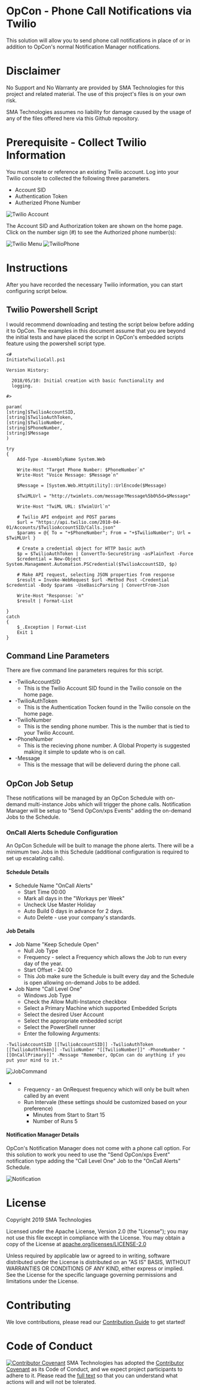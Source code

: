 
<link id="linkstyle" rel='stylesheet' href='style.css'/>

OpCon - Phone Call Notifications via Twilio
===========

This solution will allow you to send phone call notifications in place of or in addition to OpCon's normal Notification Manager notifications.

# Disclaimer
No Support and No Warranty are provided by SMA Technologies for this project and related material. The use of this project's files is on your own risk.

SMA Technologies assumes no liability for damage caused by the usage of any of the files offered here via this Github repository.

# Prerequisite - Collect Twilio Information

You must create or reference an existing Twilio account. Log into your Twilio console to collected the following three parameters. 

* Account SID
* Authentication Token
* Autherized Phone Number

![Twilio Account](/img/TwilioAccount.png)

The Account SID and Authorization token are shown on the home page. Click on the number sign (#) to see the Authorized phone number(s):

![Twilio Menu](/img/TwilioAccount2.png)
![TwilioPhone](/img/TwilioNumber.png)

# Instructions
After you have recorded the necessary Twilio information, you can start configuring script below.

## Twilio Powershell Script <a name="TwilioScript"></a>
I would recommend downloading and testing the script below before adding it to OpCon. The examples in this document assume that you are beyond the initial tests and have placed the script in OpCon's embedded scripts feature using the powershell script type. 

```
<#
InitiateTwilioCall.ps1

Version History:

  2018/05/10: Initial creation with basic functionality and 
  logging.                                                   
                                                             
#>

param(
[string]$TwilioAccountSID,
[string]$TwilioAuthToken,
[string]$TwilioNumber,
[string]$PhoneNumber,
[string]$Message
)

try
{
    Add-Type -AssemblyName System.Web

    Write-Host "Target Phone Number: $PhoneNumber`n"
    Write-Host "Voice Message: $Message`n"

    $Message = [System.Web.HttpUtility]::UrlEncode($Message)

    $TwiMLUrl = "http://twimlets.com/message?Message%5b0%5d=$Message"

    Write-Host "TwiML URL: $TwimlUrl`n"

    # Twilio API endpoint and POST params
    $url = "https://api.twilio.com/2010-04-01/Accounts/$TwilioAccountSID/Calls.json"
    $params = @{ To = "+$PhoneNumber"; From = "+$TwilioNumber"; Url = $TwiMLUrl }

    # Create a credential object for HTTP basic auth
    $p = $TwilioAuthToken | ConvertTo-SecureString -asPlainText -Force
    $credential = New-Object System.Management.Automation.PSCredential($TwilioAccountSID, $p)

    # Make API request, selecting JSON properties from response
    $result = Invoke-WebRequest $url -Method Post -Credential $credential -Body $params -UseBasicParsing | ConvertFrom-Json

    Write-Host "Response: `n"
    $result | Format-List

}
catch
{
    $_.Exception | Format-List
    Exit 1
}
```

## Command Line Parameters <a name="CommandLine"></a>
There are five command line parameters requires for this script.
* -TwilioAccountSID
	* This is the Twilio Account SID found in the Twilio console on the home page.
* -TwilioAuthToken
	* This is the Authentication Tocken found in the Twilio console on the home page.
* -TwilioNumber
	* This is the sending phone number. This is the number that is tied to your Twilio Account.
* -PhoneNumber
	* This is the recieving phone number. A Global Property is suggested making it simple to update who is on call.
* -Message
	* This is the message that will be delieverd during the phone call.

## OpCon Job Setup <a name="JobSetup"></a>
These notifications will be managed by an OpCon Schedule with on-demand multi-instance Jobs which will trigger the phone calls. Notification Manager will be setup to "Send OpCon/xps Events" adding the on-demand Jobs to the Schedule.

### OnCall Alerts Schedule Configuration <a name="OnCallJobs"></a>
An OpCon Schedule will be built to manage the phone alerts. There will be a minimum two Jobs in this Schedule (additional configuration is required to set up escalating calls).

#### Schedule Details <a name="ScheduleDetails"></a>
* Schedule Name "OnCall Alerts"
	* Start Time 00:00
	* Mark all days in the "Workays per Week"
	* Uncheck Use Master Holiday
	* Auto Build 0 days in advance for 2 days.
	* Auto Delete - use your company's standards.

#### Job Details <a name="JobDetails"></a>
* Job Name "Keep Schedule Open"
	* Null Job Type
	* Frequency - select a Frequency which allows the Job to run every day of the year.
	* Start Offset - 24:00
	* This Job make sure the Schedule is built every day and the Schedule is open allowing on-demand Jobs to be added.
* Job Name "Call Level One"
	* Windows Job Type
	* Check the Allow Multi-Instance checkbox
	* Select a Primary Machine which supported Embedded Scripts
	* Select the desired User Account
	* Select the appropriate embedded script
	* Select the PowerShell runner
	* Enter the following Arguments:

```
-TwilioAccountSID [[TwilioAccountSID]] -TwilioAuthToken [[TwilioAuthToken]] -TwilioNumber "[[TwilioNumber]]" -PhoneNumber "[[OnCallPrimary]]" -Message "Remember, OpCon can do anything if you put your mind to it."
```

![JobCommand](/img/JobCommandLine.png)

*
	* Frequency - an OnRequest frequency which will only be built when called by an event
	* Run Intervale (these settings should be customized based on your preference)
		* Minutes from Start to Start 15
		* Number of Runs 5

#### Notification Manager Details <a name="NotificationDetails"></a>
OpCon's Notification Manager does not come with a phone call option. For this solution to work you need to use the "Send OpCon/xps Event" notification type adding the "Call Level One" Job to the "OnCall Alerts" Schedule. 

![Notification](/img/NotificationManager.png)

# License
Copyright 2019 SMA Technologies

Licensed under the Apache License, Version 2.0 (the "License");
you may not use this file except in compliance with the License.
You may obtain a copy of the License at [apache.org/licenses/LICENSE-2.0](http://www.apache.org/licenses/LICENSE-2.0)

Unless required by applicable law or agreed to in writing, software
distributed under the License is distributed on an "AS IS" BASIS,
WITHOUT WARRANTIES OR CONDITIONS OF ANY KIND, either express or implied.
See the License for the specific language governing permissions and
limitations under the License.

# Contributing
We love contributions, please read our [Contribution Guide](CONTRIBUTING.md) to get started!

# Code of Conduct
[![Contributor Covenant](https://img.shields.io/badge/Contributor%20Covenant-v2.0%20adopted-ff69b4.svg)](code-of-conduct.md)
SMA Technologies has adopted the [Contributor Covenant](CODE_OF_CONDUCT.md) as its Code of Conduct, and we expect project participants to adhere to it. Please read the [full text](CODE_OF_CONDUCT.md) so that you can understand what actions will and will not be tolerated.
